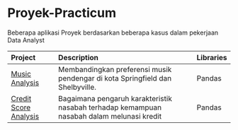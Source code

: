 # Proyek-Practicum
Beberapa aplikasi Proyek berdasarkan beberapa kasus dalam pekerjaan Data Analyst

| Project               | Description                                                                                 | Libraries                      |
|:--------------------- |:------------------------------------------------------------------------------------------- |:------------------------------ |
|[Music  Analysis](https://github.com/ngurahgotama/Proyek-Practicum/blob/main/musik.ipynb)|Membandingkan preferensi musik pendengar di kota Springfield dan Shelbyville.|Pandas|
[Credit Score  Analysis](/home/ngurah/Proyek-Practicum/credit.ipynb)| Bagaimana pengaruh karakteristik nasabah terhadap kemampuan nasabah dalam melunasi kredit|Pandas|

